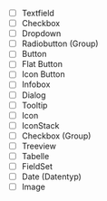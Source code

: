 - [ ] Textfield
- [ ] Checkbox
- [ ] Dropdown
- [ ] Radiobutton (Group)
- [ ] Button
- [ ] Flat Button
- [ ] Icon Button
- [ ] Infobox
- [ ] Dialog
- [ ] Tooltip
- [ ] Icon
- [ ] IconStack
- [ ] Checkbox (Group)
- [ ] Treeview
- [ ] Tabelle
- [ ] FieldSet
- [ ] Date (Datentyp)
- [ ] Image
